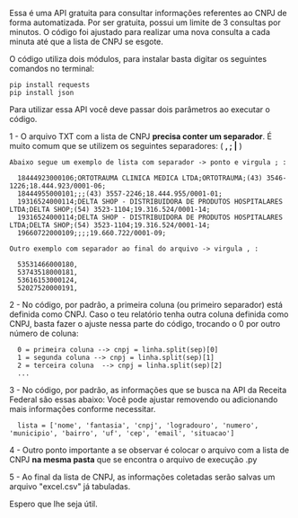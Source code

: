 Essa é uma API gratuita para consultar informações referentes ao CNPJ de forma automatizada. Por ser gratuita, possui um limite de 3 consultas por minutos.
O código foi ajustado para realizar uma nova consulta a cada minuta até que a lista de CNPJ se esgote. 

O código utiliza dois módulos, para instalar basta digitar os seguintes comandos no terminal:

    pip install requests
    pip install json

Para utilizar essa API você deve passar dois parâmetros ao executar o código.

 1 - O arquivo TXT com a lista de CNPJ **precisa conter um separador**. 
     É muito comum que se utilizem os seguintes separadores: ( **, ; |** )

    Abaixo segue um exemplo de lista com separador -> ponto e virgula ; :
    
      18444923000106;ORTOTRAUMA CLINICA MEDICA LTDA;ORTOTRAUMA;(43) 3546-1226;18.444.923/0001-06;
      18444955000101;;;(43) 3557-2246;18.444.955/0001-01;
      19316524000114;DELTA SHOP - DISTRIBUIDORA DE PRODUTOS HOSPITALARES LTDA;DELTA SHOP;(54) 3523-1104;19.316.524/0001-14;
      19316524000114;DELTA SHOP - DISTRIBUIDORA DE PRODUTOS HOSPITALARES LTDA;DELTA SHOP;(54) 3523-1104;19.316.524/0001-14;
      19660722000109;;;;19.660.722/0001-09;

    Outro exemplo com separador ao final do arquivo -> virgula , :
  
      53531466000180,
      53743518000181,
      53616153000124,
      52027520000191,

  2 - No código, por padrão, a primeira coluna (ou primeiro separador) está definida como CNPJ. Caso o teu relatório tenha outra coluna definida como CNPJ, basta fazer o ajuste nessa parte do código,
  trocando o 0 por outro número de coluna:
  
      0 = primeira coluna --> cnpj = linha.split(sep)[0]
      1 = segunda coluna --> cnpj = linha.split(sep)[1]
      2 = terceira coluna  --> cnpj = linha.split(sep)[2]
      ...
      
  3 - No código, por padrão, as informações que se busca na API da Receita Federal são essas abaixo:
      Você pode ajustar removendo ou adicionando mais informações conforme necessitar.
      
      lista = ['nome', 'fantasia', 'cnpj', 'logradouro', 'numero', 'municipio', 'bairro', 'uf', 'cep', 'email', 'situacao']
      
  4 - Outro ponto importante a se observar é colocar o arquivo com a lista de CNPJ **na mesma pasta** que se encontra o arquivo de execução .py

  5 - Ao final da lista de CNPJ, as informações coletadas serão salvas um arquivo "excel.csv" já tabuladas.

  Espero que lhe seja útil.
